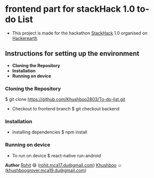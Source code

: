 # frontend part for stackHack 1.0 to-do List
- This project is made for the hackathon [StackHack](https://www.hackerearth.com/challenges/hackathon/stackhack-v1/) 1.0 organised on [Hackerearth](https://www.hackerearth.com/)

## Instructions for setting up the environment
* **Cloning the Repository**
* **Installation**
* **Running on device**

### Cloning the Repository

 $ git clone https://github.com/Khushboo2803/To-do-list.git

* Checkout to frontend branch 
    $ git checkout backend

### Installation
* Installing dependencies
     $ npm install

### Running on device
* To run on device
$ react-native run-android

**Author**
[Rohit](https://github.com/rnayak1) :smile: (rohit.mca17.du@gmail.com)
[Khushboo](https://github.com/khushboo2803) :relaxed: (khushboogrover.mca19.du@gmail.com)
